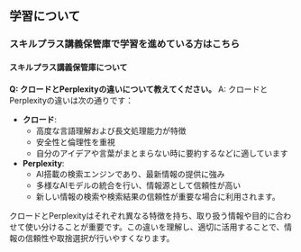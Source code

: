 ## 学習について
### スキルプラス講義保管庫で学習を進めている方はこちら
#### スキルプラス講義保管庫について

**Q: クロードとPerplexityの違いについて教えてください。**
A: クロードとPerplexityの違いは次の通りです：
- **クロード**:
   - 高度な言語理解および長文処理能力が特徴
   - 安全性と倫理性を重視
   - 自分のアイデアや言葉がまとまらない時に要約するなどに適しています
- **Perplexity**:
   - AI搭載の検索エンジンであり、最新情報の提供に強み
   - 多様なAIモデルの統合を行い、情報源として信頼性が高い
   - 新しい情報の検索や検索結果の信頼性が重要な場合に利用されます。

クロードとPerplexityはそれぞれ異なる特徴を持ち、取り扱う情報や目的に合わせて使い分けることが重要です。この違いを理解し、適切に活用することで、情報の信頼性や取捨選択が行いやすくなります。

